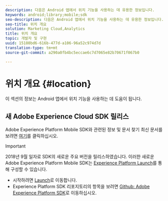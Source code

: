 ```yaml
---
description: 다음은 Android 앱에서 위치 기능을 사용하는 데 유용한 정보입니다.
keywords: android;library;mobile;sdk
seo-description: 다음은 Android 앱에서 위치 기능을 사용하는 데 유용한 정보입니다.
seo-title: 위치 개요
solution: Marketing Cloud,Analytics
title: 위치 개요
topic: 개발자 및 구현
uuid: 15180bd6-616b-477d-a106-96a52c974d7d
translation-type: tm+mt
source-git-commit: a290a0fb4bc5eccae6c7d7065e82b70671f067b0

---
```



# 위치 개요 {#location}

이 섹션의 정보는 Android 앱에서 위치 기능을 사용하는 데 도움이 됩니다.

## 새 Adobe Experience Cloud SDK 릴리스

Adobe Experience Platform Mobile SDK와 관련된 정보 및 문서 찾기 최신 문서를 보려면 [여기](https://aep-sdks.gitbook.io/docs/)를 클릭하십시오.

>[!IMPORTANT]
>
>2018년 9월 일자로 SDK의 새로운 주요 버전을 릴리스하였습니다. 이러한 새로운 Adobe Experience Platform Mobile SDK는 [Experience Platform Launch](https://www.adobe.com/experience-platform/launch.html)를 통해 구성할 수 있습니다.

* 시작하려면 [Launch](https://launch.adobe.com/)로 이동합니다.
* Experience Platform SDK 리포지토리의 항목을 보려면 [Github: Adobe Experience Platform SDK](https://github.com/Adobe-Marketing-Cloud/acp-sdks)로 이동하십시오.
